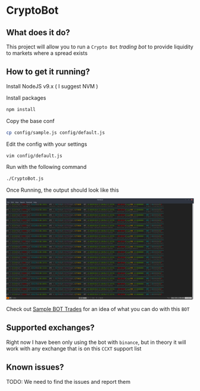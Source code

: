 # CryptoBot

## What does it do?

This project will allow you to run a `Crypto Bot` *trading bot* to provide liquidity to markets where a spread exists

## How to get it running?

Install NodeJS v9.x ( I suggest NVM )

Install packages

```bash
npm install
```

Copy the base conf

```bash
cp config/sample.js config/default.js
```

Edit the config with your settings

```bash
vim config/default.js
```

Run with the following command

```bash
./CryptoBot.js
```

Once Running, the output should look like this

![Sample BOT run](https://raw.githubusercontent.com/KaceyBolman/CryptoBot/master/img/output.png)

Check out [Sample BOT Trades](https://raw.githubusercontent.com/KaceyBolman/CryptoBot/master/sample_trades.ods) for an idea of what you can do with this `BOT`

## Supported exchanges?

Right now I have been only using the bot with `binance`, but in theory it will work with any exchange that is on this `CCXT` support list

## Known issues?

TODO: We need to find the issues and report them
